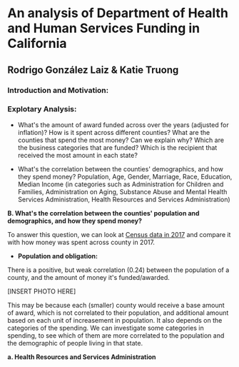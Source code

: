 # An analysis of Department of Health and Human Services Funding in California

## Rodrigo González Laiz & Katie Truong

### Introduction and Motivation:


### Explotary Analysis:

- What's the amount of award funded across over the years (adjusted for inflation)? How is it spent across different counties? What are the counties that spend the most money? Can we explain why? Which are the business categories that are funded? Which is the recipient that received the most amount in each state?

- What's the correlation between the counties' demographics, and how they spend money?
  Population, Age, Gender, Marriage, Race, Education, Median Income (in categories such as Administration for Children and Families, Administration on Aging, Substance Abuse and Mental Health Services Administration, Health Resources and Services Administration)

**B. What's the correlation between the counties' population and demographics, and how they spend money?**

To answer this question, we can look at [Census data in 2017](https://www.census.gov/quickfacts/ca) and compare it with how money was spent across county in 2017.

- **Population and obligation:**

There is a positive, but weak correlation (0.24) between the population of a county, and the amount of money it's funded/awarded.

[INSERT PHOTO HERE]

This may be because each (smaller) county would receive a base amount of award, which is not correlated to their population, and additional amount based on each unit of increasement in population. It also depends on the categories of the spending. We can investigate some categories in spending, to see which of them are more correlated to the population and the demographic of people living in that state.

**a. Health Resources and Services Administration**
